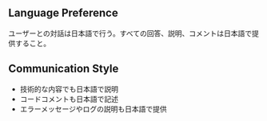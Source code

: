 ## Language Preference
ユーザーとの対話は日本語で行う。すべての回答、説明、コメントは日本語で提供すること。

## Communication Style
- 技術的な内容でも日本語で説明
- コードコメントも日本語で記述
- エラーメッセージやログの説明も日本語で提供
